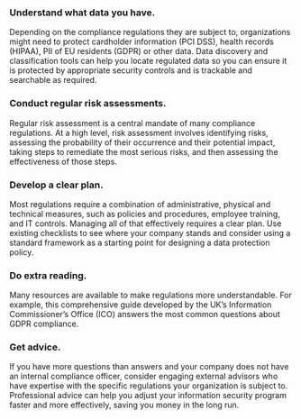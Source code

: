###  Understand what data you have.
Depending on the compliance regulations they are subject to, organizations might need to protect cardholder information (PCI DSS), health records (HIPAA), PII of EU residents (GDPR) or other data. Data discovery and classification tools can help you locate regulated data so you can ensure it is protected by appropriate security controls and is trackable and searchable as required.

### Conduct regular risk assessments.
Regular risk assessment is a central mandate of many compliance regulations. At a high level, risk assessment involves identifying risks, assessing the probability of their occurrence and their potential impact, taking steps to remediate the most serious risks, and then assessing the effectiveness of those steps.

### Develop a clear plan.
Most regulations require a combination of administrative, physical and technical measures, such as policies and procedures, employee training, and IT controls. Managing all of that effectively requires a clear plan. Use existing checklists to see where your company stands and consider using a standard framework as a starting point for designing a data protection policy.

### Do extra reading.
Many resources are available to make regulations more understandable. For example, this comprehensive guide developed by the UK’s Information Commissioner’s Office (ICO) answers the most common questions about GDPR compliance.


### Get advice.
If you have more questions than answers and your company does not have an internal compliance officer, consider engaging external advisors who have expertise with the specific regulations your organization is subject to. Professional advice can help you adjust your information security program faster and more effectively, saving you money in the long run.
